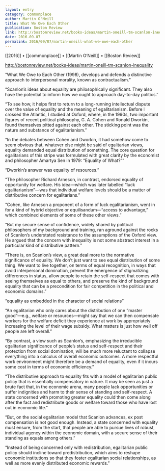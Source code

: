 ```yaml
---
layout: entry
category: commonplace
author: Martin O'Neill
title: What We Owe Each Other
publication: Boston Review
link: http://bostonreview.net/books-ideas/martin-oneill-tm-scanlon-inequality
date: 2016-09-07
permalink: 2016/09/07/martin-oneill-what-we-owe-each-other
---
```


[[2016]] • [[commonplace]] • [[Martin O’Neill]] • [[Boston Review]]

http://bostonreview.net/books-ideas/martin-oneill-tm-scanlon-inequality

“What We Owe to Each Other (1998), develops and defends a distinctive approach to interpersonal morality, known as contractualism.”

“Scanlon’s ideas about equality are philosophically significant. They also have the potential to inform how we ought to approach day-to-day politics.”

“To see how, it helps first to return to a long-running intellectual dispute over the value of equality and the meaning of egalitarianism. Before I crossed the Atlantic, I studied at Oxford, where, in the 1990s, two important figures of recent political philosophy, G. A. Cohen and Ronald Dworkin, found themselves pitted against each other. The sticking point was the nature and substance of egalitarianism.”

“In the debates between Cohen and Dworkin, it had somehow come to seem obvious that, whatever else might be said of egalitarian views, equality demanded equal distribution of something. The core question for egalitarians of this stripe was formulated with great clarity by the economist and philosopher Amartya Sen in 1979: “Equality of What?””

“Dworkin’s answer was equality of resources.”

“The philosopher Richard Arneson, in contrast, endorsed equality of opportunity for welfare. His idea—which was later labelled “luck egalitarianism”—was that individual welfare levels should be a matter of distributive concern for egalitarians.”

“Cohen, like Arneson a proponent of a form of luck egalitarianism, went in for a kind of hybrid objective or equilisandum—“access to advantage,” which combined elements of some of these other views.”

“But my secure sense of confidence, widely shared by political philosophers of my background and training, ran aground against the rocks of Scanlon’s understated resistance to the assumptions of the Oxford view. He argued that the concern with inequality is not some abstract interest in a particular kind of distributive pattern.”

“There is, on Scanlon’s view, a great deal more to the normative significance of equality. We don’t just want to see equal distribution of some thing. We want to live together, on terms of equal recognition, in ways that avoid interpersonal domination, prevent the emergence of stigmatizing differences in status, allow people to retain the self-respect that comes with seeing themselves as equal to others, and preserve the kind of background equality that can be a precondition for fair competition in the political and economic domains.”

“equality as embedded in the character of social relations”

“An egalitarian who only cares about the distribution of one “master good”—e.g., welfare or resources—might say that we can then compensate workers for the welfare deficit they experience at work by appropriately increasing the level of their wage subsidy. What matters is just how well off people are left overall.”

“By contrast, a view such as Scanlon’s, emphasizing the irreducible egalitarian significance of people’s status and self-respect and their protection from social domination, will be much more reluctant to collapse everything into a calculus of overall economic outcomes. A more respectful work environment might therefore be a demand of equality, even if it incurs some cost in terms of economic efficiency.”

“The distributive approach to equality fits with a model of egalitarian public policy that is essentially compensatory in nature. It may be seen as just a brute fact that, in the economic arena, many people lack opportunities or suffer indignities and harm to their sense of standing and self-respect. A state concerned with promoting greater equality could then come along after the fact and redistribute goods or welfare toward those who have lost out in economic life.”

“But, on the social egalitarian model that Scanlon advances, ex post compensation is not good enough. Instead, a state concerned with equality must ensure, from the start, that people are able to pursue lives of robust, individual agency within the economic domain, with a secure sense of their standing as equals among others.”

“Instead of being concerned only with redistribution, egalitarian public policy should incline toward predistribution, which aims to reshape economic institutions so that they foster egalitarian social relationships, as well as more evenly distributed economic rewards.”

